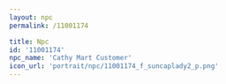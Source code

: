 ```yaml
---
layout: npc
permalink: /11001174

title: Npc
id: '11001174'
npc_name: 'Cathy Mart Customer'
icon_url: 'portrait/npc/11001174_f_suncaplady2_p.png'
---
```

